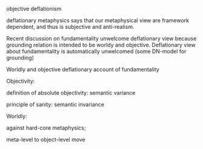 objective deflationism

deflationary metaphysics says that our metaphysical view are framework dependent, and thus is subjective and anti-realism. 

Recent discussion on fundamentality unwelcome deflationary view because grounding relation is intended to be worldy and objective. Deflationary view about fundamentality is automatically unwelcomed (some DN-model for grounding)

Worldly and objective deflationary account of fundamentality

Objectivity: 

definition of absolute objectivity: semantic variance

principle of sanity: semantic invariance

Worldly: 

against hard-core metaphysics; 

meta-level to object-level move


